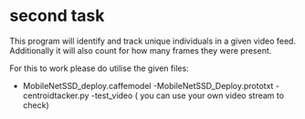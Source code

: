 # second task

This program will identify and track unique individuals in a given video feed. Additionally it will also count for how many frames they were present.

For this to work please do utilise the given files:
- MobileNetSSD_deploy.caffemodel
-MobileNetSSD_Deploy.prototxt
-centroidtacker.py
-test_video ( you can use your own video stream to check)
